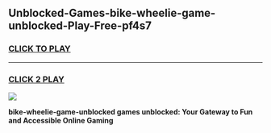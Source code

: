 
## Unblocked-Games-bike-wheelie-game-unblocked-Play-Free-pf4s7
<h3>
<a href="https://premium76.site?title=bike-wheelie-game-unblocked&ref=17A">CLICK TO PLAY</a></h3>
<hr>

<h3>
<a href="https://premium76.site?title=bike-wheelie-game-unblocked&ref=17A">CLICK 2 PLAY</a>
  
</h3>

<a href="https://premium76.site?title=bike-wheelie-game-unblocked&ref=17A"><img src="https://clearcache.store/games.png"></a>


**bike-wheelie-game-unblocked games unblocked: Your Gateway to Fun and Accessible Online Gaming**

